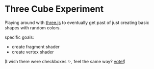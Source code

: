 # Three Cube Experiment

Playing around with [three.js](https://threejs.org/) to eventually get past of just creating basic shapes with random colors. 

specific goals: 
- create fragment shader
- create vertex shader


(I wish there were checkboxes ✨, feel the same way? [vote!](https://support.glitch.com/t/support-for-gfm-checkboxes-in-markdown/2976)) 